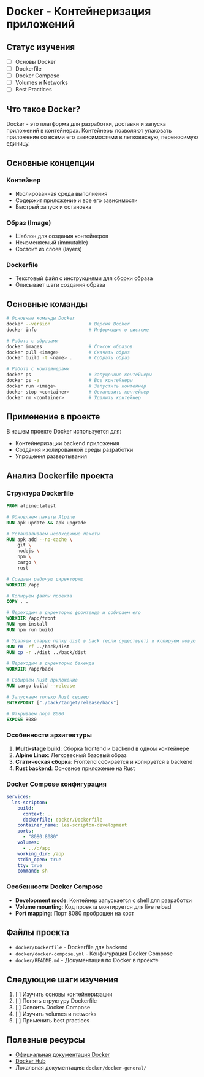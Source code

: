 # Docker - Контейнеризация приложений

## Статус изучения
- [ ] Основы Docker
- [ ] Dockerfile
- [ ] Docker Compose
- [ ] Volumes и Networks
- [ ] Best Practices

## Что такое Docker?

Docker - это платформа для разработки, доставки и запуска приложений в контейнерах. Контейнеры позволяют упаковать приложение со всеми его зависимостями в легковесную, переносимую единицу.

## Основные концепции

### Контейнер
- Изолированная среда выполнения
- Содержит приложение и все его зависимости
- Быстрый запуск и остановка

### Образ (Image)
- Шаблон для создания контейнеров
- Неизменяемый (immutable)
- Состоит из слоев (layers)

### Dockerfile
- Текстовый файл с инструкциями для сборки образа
- Описывает шаги создания образа

## Основные команды

```bash
# Основные команды Docker
docker --version              # Версия Docker
docker info                   # Информация о системе

# Работа с образами
docker images                 # Список образов
docker pull <image>           # Скачать образ
docker build -t <name> .      # Собрать образ

# Работа с контейнерами
docker ps                     # Запущенные контейнеры
docker ps -a                  # Все контейнеры
docker run <image>            # Запустить контейнер
docker stop <container>       # Остановить контейнер
docker rm <container>         # Удалить контейнер
```

## Применение в проекте

В нашем проекте Docker используется для:
- Контейнеризации backend приложения
- Создания изолированной среды разработки
- Упрощения развертывания

## Анализ Dockerfile проекта

### Структура Dockerfile
```dockerfile
FROM alpine:latest

# Обновляем пакеты Alpine
RUN apk update && apk upgrade

# Устанавливаем необходимые пакеты
RUN apk add --no-cache \
    git \
    nodejs \
    npm \
    cargo \
    rust

# Создаем рабочую директорию
WORKDIR /app

# Копируем файлы проекта
COPY . .

# Переходим в директорию фронтенда и собираем его
WORKDIR /app/front
RUN npm install
RUN npm run build

# Удаляем старую папку dist в back (если существует) и копируем новую
RUN rm -rf ../back/dist
RUN cp -r ./dist ../back/dist

# Переходим в директорию бэкенда
WORKDIR /app/back

# Собираем Rust приложение
RUN cargo build --release

# Запускаем только Rust сервер
ENTRYPOINT ["./back/target/release/back"]

# Открываем порт 8080
EXPOSE 8080
```

### Особенности архитектуры
1. **Multi-stage build**: Сборка frontend и backend в одном контейнере
2. **Alpine Linux**: Легковесный базовый образ
3. **Статическая сборка**: Frontend собирается и копируется в backend
4. **Rust backend**: Основное приложение на Rust

### Docker Compose конфигурация
```yaml
services:
  les-scripton:
    build:
      context: ..
      dockerfile: docker/Dockerfile
    container_name: les-scripton-development
    ports:
      - "8080:8080"
    volumes:
      - ../:/app
    working_dir: /app
    stdin_open: true
    tty: true
    command: sh
```

### Особенности Docker Compose
- **Development mode**: Контейнер запускается с shell для разработки
- **Volume mounting**: Код проекта монтируется для live reload
- **Port mapping**: Порт 8080 проброшен на хост

## Файлы проекта

- `docker/Dockerfile` - Dockerfile для backend
- `docker/docker-compose.yml` - Конфигурация Docker Compose
- `docker/README.md` - Документация по Docker в проекте

## Следующие шаги изучения

1. [ ] Изучить основы контейнеризации
2. [ ] Понять структуру Dockerfile
3. [ ] Освоить Docker Compose
4. [ ] Изучить volumes и networks
5. [ ] Применить best practices

## Полезные ресурсы

- [Официальная документация Docker](https://docs.docker.com/)
- [Docker Hub](https://hub.docker.com/)
- Локальная документация: `docker/docker-general/`

